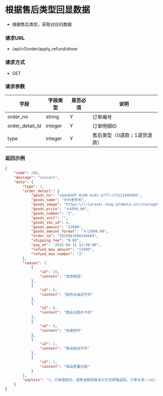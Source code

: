 # 根据售后类型回显数据

* 根据售后类型，获取对应的数据

### 请求URL

* /api/v1/order/apply_refund/show

### 请求方式

* GET

### 请求参数

| 字段              | 字段类型    | 是否必须 | 说明              |
|-----------------|---------|------|-----------------|
| order_no        | string  | Y    | 订单编号            |
| order_detail_id | integer | Y    | 订单明细ID          |
| type            | integer | Y    | 售后类型（0退款；1退货退款） |

### 返回示例

```json
{
    "code": 200,
    "message": "success",
    "data": {
        "type": 1,
        "order_detail": {
            "goods_no": "cbda6ddf-0c08-4c82-a777-c73121b9698d",
            "goods_name": "华为老年机",
            "goods_image": "https:\/\/laravel-shop.ptdmeta.cn\/storage\/manage\/2025\/04\/01\/cr7J8mCH3mcDo1unCAixpLpngG8hi7vfhIDTFhmh.jpg",
            "goods_price": "￥6999.00",
            "goods_number": "2",
            "goods_unit": "",
            "goods_sku_id": 4,
            "goods_amount": "13998",
            "goods_amount_format": "￥13998.00",
            "order_no": "2025041096246684",
            "shipping_fee": "0.00",
            "pay_at": "2025-04-11 13:50:00",
            "refund_max_amount": "13998",
            "refund_max_number": "2"
        },
        "reason": [
            {
                "id": 10,
                "content": "其他原因"
            },
            {
                "id": 8,
                "content": "颜色与描述不符"
            },
            {
                "id": 6,
                "content": "商品与图片不符"
            },
            {
                "id": 4,
                "content": "快递损坏"
            },
            {
                "id": 2,
                "content": "商品描述不符"
            },
            {
                "id": 1,
                "content": "商品质量问题"
            }
        ],
        "explain": "1、订单退款后，退款金额将按支付方式原路返回，订单关闭；\n2、订单关闭后，无法恢复；\n3、如订单已使用的优惠券，订单关闭后优惠券不返还；\n4、如遇订单拆分，部分订单退款后优惠券不返还。"
    }
}
```

